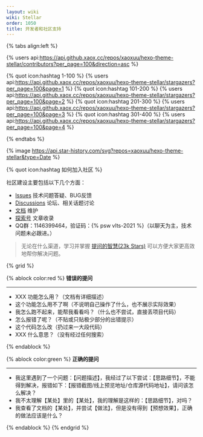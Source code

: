 ```yaml
---
layout: wiki
wiki: Stellar
order: 1050
title: 开发者和社区支持
---
```


{% tabs align:left %}

<!-- tab 开发者 -->
{% users api:https://api.github.xaox.cc/repos/xaoxuu/hexo-theme-stellar/contributors?per_page=100&direction=asc %}

<!-- tab 点赞的用户 -->
{% quot icon:hashtag 1-100 %}
{% users api:https://api.github.xaox.cc/repos/xaoxuu/hexo-theme-stellar/stargazers?per_page=100&page=1 %}
{% quot icon:hashtag 101-200 %}
{% users api:https://api.github.xaox.cc/repos/xaoxuu/hexo-theme-stellar/stargazers?per_page=100&page=2 %}
{% quot icon:hashtag 201-300 %}
{% users api:https://api.github.xaox.cc/repos/xaoxuu/hexo-theme-stellar/stargazers?per_page=100&page=3 %}
{% quot icon:hashtag 301-400 %}
{% users api:https://api.github.xaox.cc/repos/xaoxuu/hexo-theme-stellar/stargazers?per_page=100&page=4 %}

{% endtabs %}

{% image https://api.star-history.com/svg?repos=xaoxuu/hexo-theme-stellar&type=Date %}

{% quot icon:hashtag 如何加入社区 %}

社区建设主要包括以下几个方面：

- [Issues](https://github.com/xaoxuu/hexo-theme-stellar/issues) 技术问题答疑、BUG反馈
- [Discussions](https://github.com/xaoxuu/hexo-theme-stellar/discussions) 论坛、相关话题讨论
- [文档](https://github.com/xaoxuu/hexo-theme-stellar-docs) 维护
- [探索号](https://xaoxuu.com/wiki/stellar/articles/) 文章收录
- QQ群：1146399464，验证码：{% psw vlts-2021 %}（以聊天为主，技术问题未必跟进。）

> 无论在什么渠道，学习并掌握 [提问的智慧(23k Stars)](https://github.com/ryanhanwu/How-To-Ask-Questions-The-Smart-Way/blob/main/README-zh_CN.md) 可以方便大家更高效地帮你解决问题。

{% grid %}
<!-- cell left -->
{% ablock color:red %}
**错误的提问**
<hr>

- XXX 功能怎么用？（文档有详细描述）
- 这个功能怎么用不了啊（不说明自己操作了什么，也不展示实际效果）
- 我怎么跑不起来，能帮我看看吗？（什么也不尝试，直接丢项目代码）
- 怎么报错了呢？（不贴或只贴极少部分的出错提示）
- 这个代码怎么改（扔过来一大段代码）
- XXX 什么意思？（没有经过任何搜索）

{% endablock %}
<!-- cell right -->
{% ablock color:green %}
**正确的提问**
<hr>

- 我这里遇到了一个问题：【问题描述】，我经过了以下尝试：【思路细节】，不能得到解决，报错如下：【报错截图/线上预览地址/仓库源代码地址】，请问该怎么解决？
- 我不太理解【某处】里的【某处】，我的理解是这样的：【思路细节】，对吗？
- 我查看了文档的【某处】，并尝试【做法】，但是没有得到【预想效果】，正确的做法应该是什么？

{% endablock %}
{% endgrid %}
